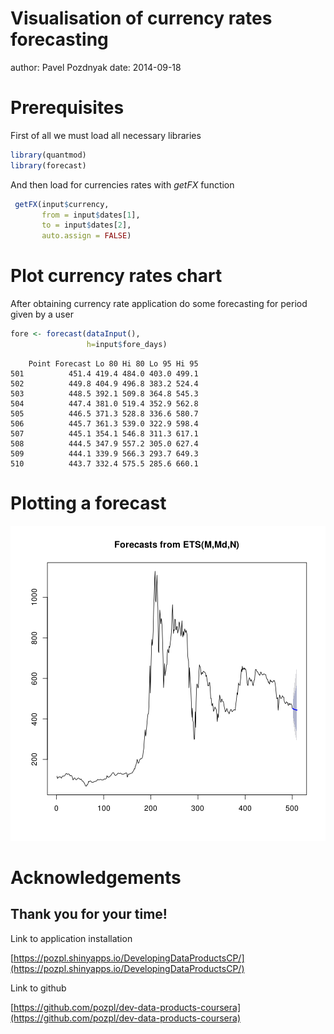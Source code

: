 Visualisation of currency rates forecasting
========================================================
author: Pavel Pozdnyak
date: 2014-09-18

Prerequisites
========================================================

First of all we must load all necessary libraries

```r
library(quantmod)
library(forecast)
```
And then load for currencies rates with *getFX* function

```r
 getFX(input$currency, 
       from = input$dates[1], 
       to = input$dates[2],     
       auto.assign = FALSE)
```
Plot currency rates chart
========================================================
After obtaining currency rate application do some forecasting for period given by a user

```r
fore <- forecast(dataInput(), 
                 h=input$fore_days)
```

```
    Point Forecast Lo 80 Hi 80 Lo 95 Hi 95
501          451.4 419.4 484.0 403.0 499.1
502          449.8 404.9 496.8 383.2 524.4
503          448.5 392.1 509.8 364.8 545.3
504          447.4 381.0 519.4 352.9 562.8
505          446.5 371.3 528.8 336.6 580.7
506          445.7 361.3 539.0 322.9 598.4
507          445.1 354.1 546.8 311.3 617.1
508          444.5 347.9 557.2 305.0 627.4
509          444.1 339.9 566.3 293.7 649.3
510          443.7 332.4 575.5 285.6 660.1
```

Plotting a forecast
========================================================

![plot of chunk unnamed-chunk-5](DevelopingDataProductsPresentation-figure/unnamed-chunk-5.png) 

Acknowledgements 
========================================================
## Thank you for your time!

Link to application installation

[https://pozpl.shinyapps.io/DevelopingDataProductsCP/](https://pozpl.shinyapps.io/DevelopingDataProductsCP/)

Link to github

[https://github.com/pozpl/dev-data-products-coursera](https://github.com/pozpl/dev-data-products-coursera)
